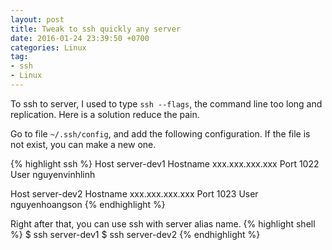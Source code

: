 ```yaml
---
layout: post
title: Tweak to ssh quickly any server
date: 2016-01-24 23:39:50 +0700
categories: Linux
tag:
- ssh
- Linux
---
```


To ssh to server, I used to type `ssh --flags`, the command line too long and replication. Here is a solution reduce the pain.

Go to file `~/.ssh/config`, and add the following configuration. If the file is not exist, you can make a new one.

{% highlight ssh %}
Host server-dev1
Hostname  xxx.xxx.xxx.xxx
Port 1022
User nguyenvinhlinh

Host server-dev2
Hostname  xxx.xxx.xxx.xxx
Port 1023
User nguyenhoangson
{% endhighlight %}

Right after that, you can use ssh with server alias name.
{% highlight shell %}
$ ssh server-dev1
$ ssh server-dev2
{% endhighlight %}
